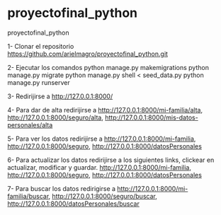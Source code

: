 # proyectofinal_python
proyectofinal_python

1- Clonar el repositorio
    https://github.com/arielmagro/proyectofinal_python.git

2- Ejecutar los comandos
        python manage.py makemigrations
        python manage.py migrate
        python manage.py shell < seed_data.py
        python manage.py runserver

3- Redirijirse a http://127.0.0.1:8000/

4- Para dar de alta redirijirse a
            http://127.0.0.1:8000/mi-familia/alta,
            http://127.0.0.1:8000/seguro/alta,
            http://127.0.0.1:8000/mis-datos-personales/alta

5- Para ver los datos redirijirse a
            http://127.0.0.1:8000/mi-familia,
            http://127.0.0.1:8000/seguro,
            http://127.0.0.1:8000/datosPersonales

6- Para actualizar los datos redirijirse a los siguientes links, clickear en actualizar, modificar y guardar.
            http://127.0.0.1:8000/mi-familia,
            http://127.0.0.1:8000/seguro,
            http://127.0.0.1:8000/datosPersonales

7- Para buscar los datos redirigirse a 
            http://127.0.0.1:8000/mi-familia/buscar,
            http://127.0.0.1:8000/seguro/buscar,
            http://127.0.0.1:8000/datosPersonales/buscar